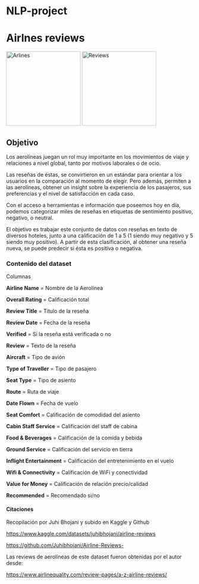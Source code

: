 # NLP-project

# Airlnes reviews

<img src="https://github.com/user-attachments/assets/e46a2fe1-0382-484d-a6f3-5e7ec23daf34" alt="Arlines" width="200" height="200">
<img src="https://github.com/user-attachments/assets/0d6292a6-b664-40f5-9a22-d1d456c5239c" alt="Reviews" width="200" height="200">

## Objetivo

Los aerolíneas juegan un rol muy importante en los movimientos de viaje y relaciones a nivel global, tanto por motivos laborales o de ocio.

Las reseñas de éstas, se convirtieron en un estándar para orientar a los usuarios en la comparación al momento de elegir. Pero además, permiten a las aerolíneas, obtener un insight sobre la experiencia de los pasajeros, sus preferencias y el nivel de satisfacción en cada caso.

Con el acceso a herramientas e información que poseemos hoy en día, podemos categorizar miles de reseñas en etiquetas de sentimiento positivo, negativo, o neutral.

El objetivo es trabajar este conjunto de datos con reseñas en texto de diversos hoteles, junto a una calificación de 1 a 5 (1 siendo muy negativo y 5 siendo muy positivo). A partir de esta clasificación, al obtener una reseña nueva, se puede predecir si ésta es positiva o negativa.

### Contenido del dataset
Columnas

**Airline Name** = Nombre de la Aerolínea

**Overall Rating** = Calificación total

**Review Title** = Titulo de la reseña

**Review Date** = Fecha de la reseña

**Verified** = Si la reseña está verificada o no

**Review** = Texto de la reseña

**Aircraft** = Tipo de avión

**Type of Traveller** = Tipo de pasajero

**Seat Type** = Tipo de asiento

**Route** = Ruta de viaje

**Date Flown** = Fecha de vuelo

**Seat Comfort** = Calificación de comodidad del asiento

**Cabin Staff Service** = Calificación del staff de cabina

**Food & Beverages** = Calificación de la comida y bebida

**Ground Service** = Calificación del servicio en tierra

**Inflight Entertainment** = Calificación del entretenimiento en el vuelo

**Wifi & Connectivity** = Calificación de WiFi y conectividad

**Value for Money** = Calificación de relación precio/calidad

**Recommended** = Recomendado si/no

#### Citaciones

Recopilación por Juhi Bhojani y subido en Kaggle y Github

https://www.kaggle.com/datasets/juhibhojani/airline-reviews

https://github.com/Juhibhojani/Airline-Reviews-

Las reviews de aerolíneas de este dataset fueron obtenidas por el autor desde:

https://www.airlinequality.com/review-pages/a-z-airline-reviews/
